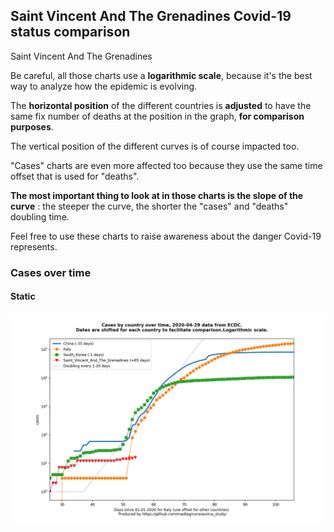 ## Saint Vincent And The Grenadines Covid-19 status comparison 

Saint Vincent And The Grenadines



Be careful, all those charts use a **logarithmic scale**, because it's the best way to analyze how the epidemic is evolving.
 
The **horizontal position** of the different countries is **adjusted** to have the same fix number of deaths at the position in the graph, **for comparison purposes**.

The vertical position of the different curves is of course impacted too.

"Cases" charts are even more affected too because they use the same time offset that is used for "deaths".

**The most important thing to look at in those charts is the slope of the curve** : the steeper the curve, the shorter the "cases" and "deaths" doubling time.

Feel free to use these charts to raise awareness about the danger Covid-19 represents. 


 
### Cases over time
 
#### Static
![Saint Vincent And The Grenadines covid-19 cases static chart](https://raw.githubusercontent.com/madlag/coronavirus_study/master/notebooks/graphs/2020-04-29/countries/Saint_Vincent_And_The_Grenadines/2020-04-29_Saint_Vincent_And_The_Grenadines_cases.png "Saint Vincent And The Grenadines covid-19 cases static chart")   

